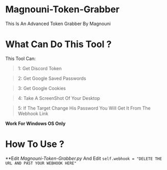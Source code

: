 # Magnouni-Token-Grabber
This Is An Advanced Token Grabber By Magnouni

# What Can Do This Tool ?
This Tool Can:
> 1: Get Discord Token 

> 2: Get Google Saved Passwords

> 3: Get Google Cookies

> 4: Take A ScreenShot Of Your Desktop

> 5: If The Target Change His Password You Will Get It From The Webhook Link

**Work For Windows OS Only**

# How To Use ?

**Edit *Magnouni-Token-Grabber.py* And Edit `self.webhook = "DELETE THE URL AND PAST YOUR WEBHOOK HERE"`
